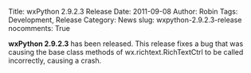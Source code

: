 Title: wxPython 2.9.2.3 Release
Date: 2011-09-08
Author: Robin
Tags: Development, Release
Category: News
slug: wxpython-2.9.2.3-release
nocomments: True

**wxPython 2.9.2.3** has been released.  This release fixes a bug that was causing 
the base class methods of wx.richtext.RichTextCtrl to be called incorrectly, causing 
a crash.
